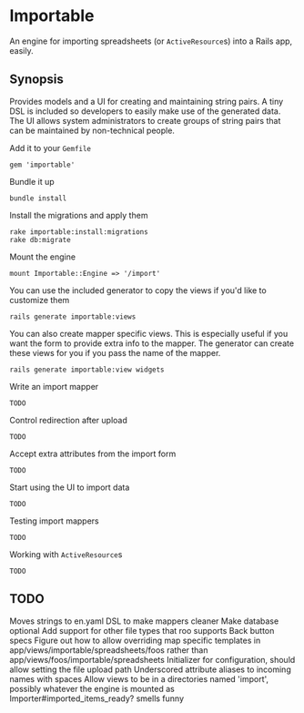 # Importable #

An engine for importing spreadsheets (or `ActiveResource`s) into a Rails app, easily.

## Synopsis ##

Provides models and a UI for creating and maintaining string pairs. A tiny DSL is included so developers to easily make use of the generated data. The UI allows system administrators to create groups of string pairs that can be maintained by non-technical people.

Add it to your `Gemfile`

    gem 'importable'

Bundle it up

    bundle install

Install the migrations and apply them

    rake importable:install:migrations
    rake db:migrate

Mount the engine

    mount Importable::Engine => '/import'

You can use the included generator to copy the views if you'd like to customize them

    rails generate importable:views

You can also create mapper specific views. This is especially useful if you want the form to provide extra info to the mapper. The generator can create these views for you if you pass the name of the mapper.

    rails generate importable:view widgets

Write an import mapper

    TODO

Control redirection after upload

    TODO

Accept extra attributes from the import form

    TODO

Start using the UI to import data

    TODO

Testing import mappers

    TODO

Working with `ActiveResource`s

    TODO

## TODO ##

Moves strings to en.yaml
DSL to make mappers cleaner
Make database optional
Add support for other file types that roo supports
Back button specs
Figure out how to allow overriding map specific templates in app/views/importable/spreadsheets/foos rather than app/views/foos/importable/spreadsheets
Initializer for configuration, should allow setting the file upload path
Underscored attribute aliases to incoming names with spaces
Allow views to be in a directories named 'import', possibly whatever the engine is mounted as
Importer#imported_items_ready? smells funny
